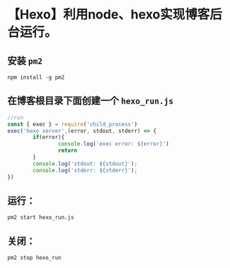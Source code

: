 # **【Hexo】利用node、hexo实现博客后台运行。**



## 安装 `pm2`

```shell
npm install -g pm2
```



## 在博客根目录下面创建一个 `hexo_run.js`

```js
//run
const { exec } = require('child_process')
exec('hexo server',(error, stdout, stderr) => {
        if(error){
                console.log('exec error: ${error}')
                return
        }
        console.log('stdout: ${stdout}');
        console.log('stderr: ${stderr}');
})
```



## 运行：

```shell
pm2 start hexo_run.js
```



## 关闭：

```shell
pm2 stop hexo_run
```

